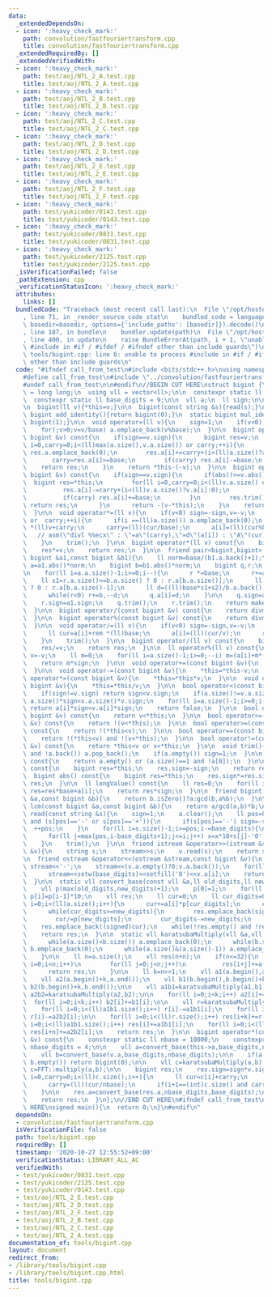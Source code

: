 ```yaml
---
data:
  _extendedDependsOn:
  - icon: ':heavy_check_mark:'
    path: convolution/fastfouriertransform.cpp
    title: convolution/fastfouriertransform.cpp
  _extendedRequiredBy: []
  _extendedVerifiedWith:
  - icon: ':heavy_check_mark:'
    path: test/aoj/NTL_2_A.test.cpp
    title: test/aoj/NTL_2_A.test.cpp
  - icon: ':heavy_check_mark:'
    path: test/aoj/NTL_2_B.test.cpp
    title: test/aoj/NTL_2_B.test.cpp
  - icon: ':heavy_check_mark:'
    path: test/aoj/NTL_2_C.test.cpp
    title: test/aoj/NTL_2_C.test.cpp
  - icon: ':heavy_check_mark:'
    path: test/aoj/NTL_2_D.test.cpp
    title: test/aoj/NTL_2_D.test.cpp
  - icon: ':heavy_check_mark:'
    path: test/aoj/NTL_2_E.test.cpp
    title: test/aoj/NTL_2_E.test.cpp
  - icon: ':heavy_check_mark:'
    path: test/aoj/NTL_2_F.test.cpp
    title: test/aoj/NTL_2_F.test.cpp
  - icon: ':heavy_check_mark:'
    path: test/yukicoder/0143.test.cpp
    title: test/yukicoder/0143.test.cpp
  - icon: ':heavy_check_mark:'
    path: test/yukicoder/0831.test.cpp
    title: test/yukicoder/0831.test.cpp
  - icon: ':heavy_check_mark:'
    path: test/yukicoder/2125.test.cpp
    title: test/yukicoder/2125.test.cpp
  _isVerificationFailed: false
  _pathExtension: cpp
  _verificationStatusIcon: ':heavy_check_mark:'
  attributes:
    links: []
  bundledCode: "Traceback (most recent call last):\n  File \"/opt/hostedtoolcache/Python/3.9.2/x64/lib/python3.9/site-packages/onlinejudge_verify/documentation/build.py\"\
    , line 71, in _render_source_code_stat\n    bundled_code = language.bundle(stat.path,\
    \ basedir=basedir, options={'include_paths': [basedir]}).decode()\n  File \"/opt/hostedtoolcache/Python/3.9.2/x64/lib/python3.9/site-packages/onlinejudge_verify/languages/cplusplus.py\"\
    , line 187, in bundle\n    bundler.update(path)\n  File \"/opt/hostedtoolcache/Python/3.9.2/x64/lib/python3.9/site-packages/onlinejudge_verify/languages/cplusplus_bundle.py\"\
    , line 400, in update\n    raise BundleErrorAt(path, i + 1, \"unable to process\
    \ #include in #if / #ifdef / #ifndef other than include guards\")\nonlinejudge_verify.languages.cplusplus_bundle.BundleErrorAt:\
    \ tools/bigint.cpp: line 6: unable to process #include in #if / #ifdef / #ifndef\
    \ other than include guards\n"
  code: "#ifndef call_from_test\n#include <bits/stdc++.h>\nusing namespace std;\n\n\
    #define call_from_test\n#include \"../convolution/fastfouriertransform.cpp\"\n\
    #undef call_from_test\n\n#endif\n//BEGIN CUT HERE\nstruct bigint {\n  using ll\
    \ = long long;\n  using vll = vector<ll>;\n\n  constexpr static ll base = 1000000000;\n\
    \  constexpr static ll base_digits = 9;\n\n  vll a;\n  ll sign;\n\n  bigint():sign(1){}\n\
    \n  bigint(ll v){*this=v;}\n\n  bigint(const string &s){read(s);}\n\n  static\
    \ bigint add_identity(){return bigint(0);}\n  static bigint mul_identity(){return\
    \ bigint(1);}\n\n  void operator=(ll v){\n    sign=1;\n    if(v<0) sign=-1,v=-v;\n\
    \    for(;v>0;v=v/base) a.emplace_back(v%base);\n  }\n\n  bigint operator+(const\
    \ bigint &v) const{\n    if(sign==v.sign){\n      bigint res=v;\n      for(ll\
    \ i=0,carry=0;i<(ll)max(a.size(),v.a.size()) or carry;++i){\n        if(i==(ll)res.a.size())\
    \ res.a.emplace_back(0);\n        res.a[i]+=carry+(i<(ll)a.size()?a[i]:0);\n \
    \       carry=res.a[i]>=base;\n        if(carry) res.a[i]-=base;\n      }\n  \
    \    return res;\n    }\n    return *this-(-v);\n  }\n\n  bigint operator-(const\
    \ bigint &v) const{\n    if(sign==v.sign){\n      if(abs()>=v.abs()){\n      \
    \  bigint res=*this;\n        for(ll i=0,carry=0;i<(ll)v.a.size() or carry;++i){\n\
    \          res.a[i]-=carry+(i<(ll)v.a.size()?v.a[i]:0);\n          carry=res.a[i]<0;\n\
    \          if(carry) res.a[i]+=base;\n        }\n        res.trim();\n       \
    \ return res;\n      }\n      return -(v-*this);\n    }\n    return *this+(-v);\n\
    \  }\n\n  void operator*=(ll v){\n    if(v<0) sign=-sign,v=-v;\n    for(ll i=0,carry=0;i<(ll)a.size()\
    \ or  carry;++i){\n      if(i ==(ll)a.size()) a.emplace_back(0);\n      ll cur=a[i]\
    \ *(ll)v+carry;\n      carry=(ll)(cur/base);\n      a[i]=(ll)(cur%base);\n   \
    \   // asm(\"divl %%ecx\" : \"=a\"(carry),\"=d\"(a[i]) : \"A\"(cur),\"c\"(base));\n\
    \    }\n    trim();\n  }\n\n  bigint operator*(ll v) const{\n    bigint res=*this;\n\
    \    res*=v;\n    return res;\n  }\n\n  friend pair<bigint,bigint> divmod(const\
    \ bigint &a1,const bigint &b1){\n    ll norm=base/(b1.a.back()+1);\n    bigint\
    \ a=a1.abs()*norm;\n    bigint b=b1.abs()*norm;\n    bigint q,r;\n    q.a.resize(a.a.size());\n\
    \n    for(ll i=a.a.size()-1;i>=0;i--){\n      r *=base;\n      r+=a.a[i];\n  \
    \    ll s1=r.a.size()<=b.a.size() ? 0 : r.a[b.a.size()];\n      ll s2=r.a.size()<=b.a.size()-1\
    \ ? 0 : r.a[b.a.size()-1];\n      ll d=((ll)base*s1+s2)/b.a.back();\n      r-=b*d;\n\
    \      while(r<0) r+=b,--d;\n      q.a[i]=d;\n    }\n\n    q.sign=a1.sign*b1.sign;\n\
    \    r.sign=a1.sign;\n    q.trim();\n    r.trim();\n    return make_pair(q,r/norm);\n\
    \  }\n\n  bigint operator/(const bigint &v) const{\n    return divmod(*this,v).first;\n\
    \  }\n\n  bigint operator%(const bigint &v) const{\n    return divmod(*this,v).second;\n\
    \  }\n\n  void operator/=(ll v){\n    if(v<0) sign=-sign,v=-v;\n    for(ll i=(ll)a.size()-1,rem=0;i>=0;--i){\n\
    \      ll cur=a[i]+rem *(ll)base;\n      a[i]=(ll)(cur/v);\n      rem=(ll)(cur%v);\n\
    \    }\n    trim();\n  }\n\n  bigint operator/(ll v) const{\n    bigint res=*this;\n\
    \    res/=v;\n    return res;\n  }\n\n  ll operator%(ll v) const{\n    if(v<0)\
    \ v=-v;\n    ll m=0;\n    for(ll i=a.size()-1;i>=0;--i) m=(a[i]+m*(ll)base)%v;\n\
    \    return m*sign;\n  }\n\n  void operator+=(const bigint &v){\n    *this=*this+v;\n\
    \  }\n\n  void operator-=(const bigint &v){\n    *this=*this-v;\n  }\n\n  void\
    \ operator*=(const bigint &v){\n    *this=*this*v;\n  }\n\n  void operator/=(const\
    \ bigint &v){\n    *this=*this/v;\n  }\n\n  bool operator<(const bigint &v) const{\n\
    \    if(sign!=v.sign) return sign<v.sign;\n    if(a.size()!=v.a.size()) return\
    \ a.size()*sign<v.a.size()*v.sign;\n    for(ll i=a.size()-1;i>=0;i--)\n      if(a[i]!=v.a[i])\
    \ return a[i]*sign<v.a[i]*sign;\n    return false;\n  }\n\n  bool operator>(const\
    \ bigint &v) const{\n    return v<*this;\n  }\n\n  bool operator<=(const bigint\
    \ &v) const{\n    return !(v<*this);\n  }\n\n  bool operator>=(const bigint &v)\
    \ const{\n    return !(*this<v);\n  }\n\n  bool operator==(const bigint &v) const{\n\
    \    return !(*this<v) and !(v<*this);\n  }\n\n  bool operator!=(const bigint\
    \ &v) const{\n    return *this<v or v<*this;\n  }\n\n  void trim(){\n    while(!a.empty()\
    \ and !a.back()) a.pop_back();\n    if(a.empty()) sign=1;\n  }\n\n  bool isZero()\
    \ const{\n    return a.empty() or (a.size()==1 and !a[0]);\n  }\n\n  bigint operator-()\
    \ const{\n    bigint res=*this;\n    res.sign=-sign;\n    return res;\n  }\n\n\
    \  bigint abs() const{\n    bigint res=*this;\n    res.sign*=res.sign;\n    return\
    \ res;\n  }\n\n  ll longValue() const{\n    ll res=0;\n    for(ll i=a.size()-1;i>=0;i--)\
    \ res=res*base+a[i];\n    return res*sign;\n  }\n\n  friend bigint gcd(const bigint\
    \ &a,const bigint &b){\n    return b.isZero()?a:gcd(b,a%b);\n  }\n\n  friend bigint\
    \ lcm(const bigint &a,const bigint &b){\n    return a/gcd(a,b)*b;\n  }\n\n  void\
    \ read(const string &s){\n    sign=1;\n    a.clear();\n    ll pos=0;\n    while(pos<(ll)s.size()\
    \ and (s[pos]=='-' or s[pos]=='+')){\n      if(s[pos]=='-') sign=-sign;\n    \
    \  ++pos;\n    }\n    for(ll i=s.size()-1;i>=pos;i-=base_digits){\n      ll x=0;\n\
    \      for(ll j=max(pos,i-base_digits+1);j<=i;j++) x=x*10+s[j]-'0';\n      a.emplace_back(x);\n\
    \    }\n    trim();\n  }\n\n  friend istream &operator>>(istream &stream,bigint\
    \ &v){\n    string s;\n    stream>>s;\n    v.read(s);\n    return stream;\n  }\n\
    \n  friend ostream &operator<<(ostream &stream,const bigint &v){\n    if(v.sign==-1)\
    \ stream<<'-';\n    stream<<(v.a.empty()?0:v.a.back());\n    for(ll i=(ll)v.a.size()-2;i>=0;--i)\n\
    \      stream<<setw(base_digits)<<setfill('0')<<v.a[i];\n    return stream;\n\
    \  }\n\n  static vll convert_base(const vll &a,ll old_digits,ll new_digits){\n\
    \    vll p(max(old_digits,new_digits)+1);\n    p[0]=1;\n    for(ll i=1;i<(ll)p.size();i++)\
    \ p[i]=p[i-1]*10;\n    vll res;\n    ll cur=0;\n    ll cur_digits=0;\n    for(ll\
    \ i=0;i<(ll)a.size();i++){\n      cur+=a[i]*p[cur_digits];\n      cur_digits+=old_digits;\n\
    \      while(cur_digits>=new_digits){\n        res.emplace_back(signed(cur%p[new_digits]));\n\
    \        cur/=p[new_digits];\n        cur_digits-=new_digits;\n      }\n    }\n\
    \    res.emplace_back((signed)cur);\n    while(!res.empty() and !res.back()) res.pop_back();\n\
    \    return res;\n  }\n\n  static vll karatsubaMultiply(vll &a,vll &b){\n    {\n\
    \      while(a.size()<b.size()) a.emplace_back(0);\n      while(b.size()<a.size())\
    \ b.emplace_back(0);\n      while(a.size()&(a.size()-1)) a.emplace_back(0),b.emplace_back(0);\n\
    \    }\n\n    ll n=a.size();\n    vll res(n+n);\n    if(n<=32){\n      for(ll\
    \ i=0;i<n;i++)\n        for(ll j=0;j<n;j++)\n          res[i+j]+=a[i]*b[j];\n\
    \      return res;\n    }\n\n    ll k=n>>1;\n    vll a1(a.begin(),a.begin()+k);\n\
    \    vll a2(a.begin()+k,a.end());\n    vll b1(b.begin(),b.begin()+k);\n    vll\
    \ b2(b.begin()+k,b.end());\n\n    vll a1b1=karatsubaMultiply(a1,b1);\n    vll\
    \ a2b2=karatsubaMultiply(a2,b2);\n\n    for(ll i=0;i<k;i++) a2[i]+=a1[i];\n  \
    \  for(ll i=0;i<k;i++) b2[i]+=b1[i];\n\n    vll r=karatsubaMultiply(a2,b2);\n\
    \    for(ll i=0;i<(ll)a1b1.size();i++) r[i]-=a1b1[i];\n    for(ll i=0;i<(ll)a2b2.size();i++)\
    \ r[i]-=a2b2[i];\n\n    for(ll i=0;i<(ll)r.size();i++) res[i+k]+=r[i];\n    for(ll\
    \ i=0;i<(ll)a1b1.size();i++) res[i]+=a1b1[i];\n    for(ll i=0;i<(ll)a2b2.size();i++)\
    \ res[i+n]+=a2b2[i];\n    return res;\n  }\n\n  bigint operator*(const bigint\
    \ &v) const{\n    constexpr static ll nbase = 10000;\n    constexpr static ll\
    \ nbase_digits = 4;\n\n    vll a=convert_base(this->a,base_digits,nbase_digits);\n\
    \    vll b=convert_base(v.a,base_digits,nbase_digits);\n\n    if(a.empty() or\
    \ b.empty()) return bigint(0);\n\n    vll c=karatsubaMultiply(a,b);\n    // vll\
    \ c=FFT::multiply(a,b);\n\n    bigint res;\n    res.sign=sign*v.sign;\n    for(ll\
    \ i=0,carry=0;i<(ll)c.size();i++){\n      ll cur=c[i]+carry;\n      res.a.emplace_back((ll)(cur%nbase));\n\
    \      carry=(ll)(cur/nbase);\n      if(i+1==(int)c.size() and carry>0) c.emplace_back(0);\n\
    \    }\n\n    res.a=convert_base(res.a,nbase_digits,base_digits);\n    res.trim();\n\
    \    return res;\n  }\n};\n//END CUT HERE\n#ifndef call_from_test\n//INSERT ABOVE\
    \ HERE\nsigned main(){\n  return 0;\n}\n#endif\n"
  dependsOn:
  - convolution/fastfouriertransform.cpp
  isVerificationFile: false
  path: tools/bigint.cpp
  requiredBy: []
  timestamp: '2020-10-27 12:55:52+09:00'
  verificationStatus: LIBRARY_ALL_AC
  verifiedWith:
  - test/yukicoder/0831.test.cpp
  - test/yukicoder/2125.test.cpp
  - test/yukicoder/0143.test.cpp
  - test/aoj/NTL_2_E.test.cpp
  - test/aoj/NTL_2_D.test.cpp
  - test/aoj/NTL_2_F.test.cpp
  - test/aoj/NTL_2_B.test.cpp
  - test/aoj/NTL_2_C.test.cpp
  - test/aoj/NTL_2_A.test.cpp
documentation_of: tools/bigint.cpp
layout: document
redirect_from:
- /library/tools/bigint.cpp
- /library/tools/bigint.cpp.html
title: tools/bigint.cpp
---
```

